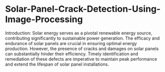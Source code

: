 # Solar-Panel-Crack-Detection-Using-Image-Processing

Introduction:
Solar energy serves as a pivotal renewable energy source, contributing significantly to sustainable power generation. The efficacy and endurance of solar panels are crucial in ensuring optimal energy production. However, the presence of cracks and damages on solar panels can substantially hinder their efficiency. Timely identification and remediation of these defects are imperative to maintain peak performance and extend the lifespan of solar panel installations.
